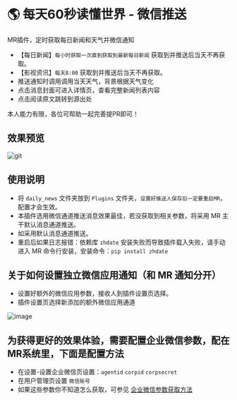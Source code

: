 # 🌎 每天60秒读懂世界 - 微信推送
MR插件，定时获取每日新闻和天气并微信通知
- 【每日新闻】`每小时获取一次直到获取到最新每日新闻` 获取到并推送后当天不再获取。
- 【影视资讯】`每天8:00` 获取到并推送后当天不再获取。
- 推送通知时调用调用当天天气，背景根据天气变化
- 点击消息封面可进入详情页，查看完整新闻列表内容
- 点击阅读原文跳转到源出处

本人能力有限，各位可帮助一起完善提PR即可！

## 效果预览
![git](https://user-images.githubusercontent.com/68833595/216874085-3f036cb1-861b-4153-a890-8c723fae478b.png)

## 使用说明
- 将 `daily_news` 文件夹放到 `Plugins` 文件夹，`设置好推送人保存后一定要重启MR`，配置才会生效。
- 本插件选用微信通道推送消息效果最佳，若没获取到相关参数，将采用 MR 主干默认消息通道推送。
- 如采用默认消息通道推送。
- 重启后如果日志报错：依赖库 `zhdate` 安装失败而导致插件载入失败，请手动进入 MR 命令行安装，安装命令：`pip install zhdate`

## 关于如何设置独立微信应用通知（和 MR 通知分开）
- 设置好额外的微信应用参数，接收人到插件设置页选择。
- 插件设置页选择新添加的额外微信应用通道

![image](https://user-images.githubusercontent.com/68833595/218243313-57ca1871-c262-4023-a85e-a638ab492579.png)



## 为获得更好的效果体验，需要配置企业微信参数，配在MR系统里，下面是配置方法
- 在设置-设置企业微信页设置：`agentid` `corpid` `corpsecret`
- 在用户管理页设置 `微信账号`
- 如果这些参数你不知道怎么获取，可参见 [企业微信参数获取方法](https://alanoo.notion.site/thumb_media_id-64f170f7dcd14202ac5abd6d0e5031fb)






